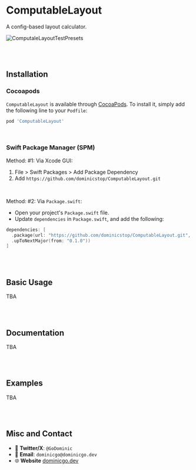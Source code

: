 # ComputableLayout

A config-based layout calculator.

![ComputaleLayoutTestPresets](./Assets/2023-08-25-ComputaleLayoutTestPresets-02.gif)

<br><br>

## Installation
### Cocoapods

`ComputableLayout` is available through [CocoaPods](https://cocoapods.org). To install it, simply add the following line to your `Podfile`:

```ruby
pod 'ComputableLayout'
```

<br>

### Swift Package Manager (SPM)

Method: #1: Via Xcode GUI:

1. File > Swift Packages > Add Package Dependency
2. Add `https://github.com/dominicstop/ComputableLayout.git`

<br>

Method: #2: Via `Package.swift`:

* Open your project's `Package.swift` file.
* Update `dependencies` in `Package.swift`, and add the following:

```swift
dependencies: [
  .package(url: "https://github.com/dominicstop/ComputableLayout.git",
  .upToNextMajor(from: "0.1.0"))
]
```

<br><br>

## Basic Usage

TBA

<br><br>

## Documentation

TBA

<br><br>

## Examples

TBA

<br><br>

## Misc and Contact

* 🐤 **Twitter/X**: `@GoDominic`
* 💌 **Email**: `dominicgo@dominicgo.dev`
* 🌐 **Website** [dominicgo.dev](https://dominicgo.dev)
